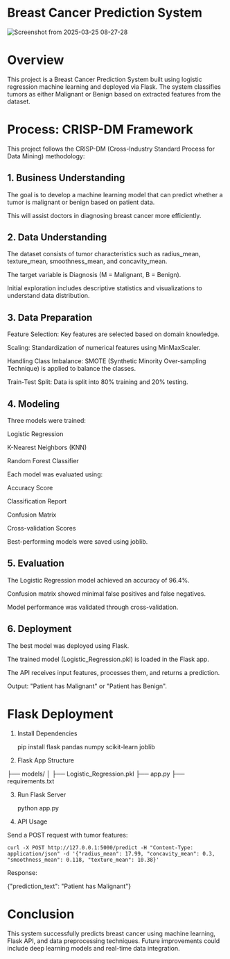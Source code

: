 # Breast Cancer Prediction System

![Screenshot from 2025-03-25 08-27-28](https://github.com/user-attachments/assets/13292f87-5516-4b58-89fb-4df34d7b57ae)

# Overview

This project is a Breast Cancer Prediction System built using logistic regression machine learning and deployed via Flask. The system classifies tumors as either Malignant or Benign based on extracted features from the dataset.

# Process: CRISP-DM Framework

This project follows the CRISP-DM (Cross-Industry Standard Process for Data Mining) methodology:

## 1. Business Understanding

The goal is to develop a machine learning model that can predict whether a tumor is malignant or benign based on patient data.

This will assist doctors in diagnosing breast cancer more efficiently.

## 2. Data Understanding

The dataset consists of tumor characteristics such as radius_mean, texture_mean, smoothness_mean, and concavity_mean.

The target variable is Diagnosis (M = Malignant, B = Benign).

Initial exploration includes descriptive statistics and visualizations to understand data distribution.

## 3. Data Preparation

Feature Selection: Key features are selected based on domain knowledge.

Scaling: Standardization of numerical features using MinMaxScaler.

Handling Class Imbalance: SMOTE (Synthetic Minority Over-sampling Technique) is applied to balance the classes.

Train-Test Split: Data is split into 80% training and 20% testing.

## 4. Modeling

Three models were trained:

Logistic Regression

K-Nearest Neighbors (KNN)

Random Forest Classifier

Each model was evaluated using:

Accuracy Score

Classification Report

Confusion Matrix

Cross-validation Scores

Best-performing models were saved using joblib.

## 5. Evaluation

The Logistic Regression model achieved an accuracy of 96.4%.

Confusion matrix showed minimal false positives and false negatives.

Model performance was validated through cross-validation.

## 6. Deployment

The best model was deployed using Flask.

The trained model (Logistic_Regression.pkl) is loaded in the Flask app.

The API receives input features, processes them, and returns a prediction.

Output: "Patient has Malignant" or "Patient has Benign".

# Flask Deployment

1. Install Dependencies


    pip install flask pandas numpy scikit-learn joblib


1. Flask App Structure

├── models/
│   ├── Logistic_Regression.pkl
├── app.py
├── requirements.txt

3. Run Flask Server


   python app.py


4. API Usage

Send a POST request with tumor features:


    curl -X POST http://127.0.0.1:5000/predict -H "Content-Type: application/json" -d '{"radius_mean": 17.99, "concavity_mean": 0.3, "smoothness_mean": 0.118, "texture_mean": 10.38}'


Response:

{"prediction_text": "Patient has Malignant"}

# Conclusion

This system successfully predicts breast cancer using machine learning, Flask API, and data preprocessing techniques. Future improvements could include deep learning models and real-time data integration.
